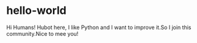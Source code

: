 # hello-world

Hi Humans!
Hubot here, I like Python and I want to improve it.So I join this community.Nice to mee you!
